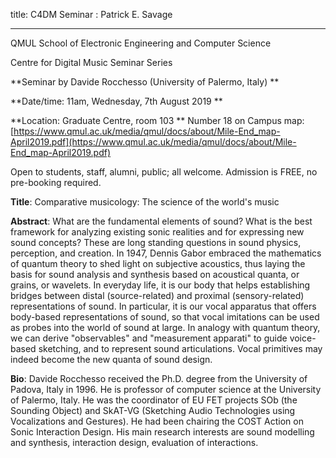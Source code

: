 title: C4DM Seminar : Patrick E. Savage

-----------------

QMUL School of Electronic Engineering and Computer Science

Centre for Digital Music Seminar Series

**Seminar by Davide Rocchesso (University of Palermo, Italy) **

**Date/time: 11am, Wednesday, 7th August 2019 **

**Location: Graduate Centre, room 103 **
Number 18 on Campus map: [https://www.qmul.ac.uk/media/qmul/docs/about/Mile-End_map-April2019.pdf](https://www.qmul.ac.uk/media/qmul/docs/about/Mile-End_map-April2019.pdf)

Open to students, staff, alumni, public; all welcome.
Admission is FREE, no pre-booking required.

<b>Title</b>: Comparative musicology: The science of the world's music

<b>Abstract</b>:
What are the fundamental elements of sound? What is the best framework for analyzing existing sonic realities and for expressing new sound concepts? These are long standing questions in sound physics, perception, and creation.  In 1947, Dennis Gabor embraced the mathematics of quantum theory to shed light on subjective acoustics, thus laying the basis for sound analysis and synthesis based on acoustical quanta, or grains, or wavelets. In everyday life, it is our body that helps establishing bridges between distal (source-related) and proximal (sensory-related) representations of sound. In particular, it is our vocal apparatus that offers body-based representations of sound, so that vocal imitations can be used as probes into the world of sound at large. In analogy with quantum theory, we can derive "observables" and "measurement apparati" to guide voice-based sketching, and to represent sound articulations. Vocal primitives may indeed become the new quanta of sound design.

<b>Bio</b>:
Davide Rocchesso received the Ph.D. degree from the University of Padova, Italy in 1996. He is professor of computer science at the University of Palermo, Italy. He was the coordinator of EU FET projects SOb (the Sounding Object) and SkAT-VG (Sketching Audio Technologies using Vocalizations and Gestures). He had been chairing the COST Action on Sonic Interaction Design. His main research interests are sound modelling and synthesis, interaction design, evaluation of interactions.
